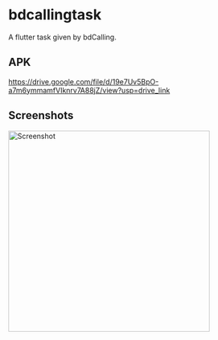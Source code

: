 # bdcallingtask

A flutter task given by bdCalling.

## APK 

https://drive.google.com/file/d/19e7Uv5BpO-a7m6ymmamfVIknrv7A88jZ/view?usp=drive_link 

## Screenshots 

<img src="https://drive.google.com/uc?id=1d1NlfRQ-hjXUNN2-8WtdnBAR1eLCeNgZ" alt="Screenshot" width="400"/>

